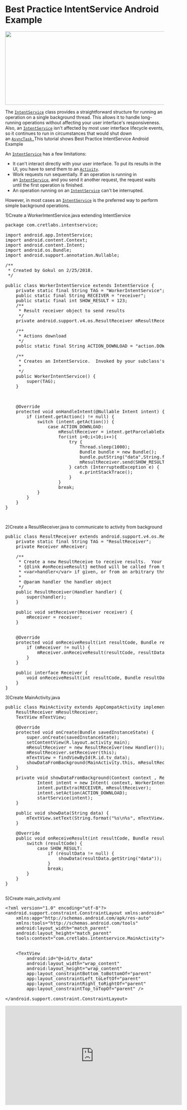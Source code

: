 
<h1>Best Practice IntentService Android Example</h1>
<img src="http://thoughtnerds.com/wp-content/uploads/2018/02/Screenshot-72-300x97.png" alt="" width="721" height="233" class="alignnone wp-image-632" />

<span>The </span><code><a href="https://developer.android.com/reference/android/app/IntentService.html">IntentService</a></code><span> class provides a straightforward structure for running an operation on a single background thread. This allows it to handle long-running operations without affecting your user interface's responsiveness. Also, an </span><code><a href="https://developer.android.com/reference/android/app/IntentService.html">IntentService</a></code><span> isn't affected by most user interface lifecycle events, so it continues to run in circumstances that would shut down an </span><code><a href="https://developer.android.com/reference/android/os/AsyncTask.html">AsyncTask.</a></code>This tutorial shows Best Practice IntentService Android Example

An<span> </span><code><a href="https://developer.android.com/reference/android/app/IntentService.html">IntentService</a></code><span> </span>has a few limitations:
<ul>
 	<li>It can't interact directly with your user interface. To put its results in the UI, you have to send them to an<span> </span><code><a href="https://developer.android.com/reference/android/app/Activity.html">Activity</a></code>.</li>
 	<li>Work requests run sequentially. If an operation is running in an<span> </span><code><a href="https://developer.android.com/reference/android/app/IntentService.html">IntentService</a></code>, and you send it another request, the request waits until the first operation is finished.</li>
 	<li>An operation running on an<span> </span><code><a href="https://developer.android.com/reference/android/app/IntentService.html">IntentService</a></code><span> </span>can't be interrupted.</li>
</ul>
However, in most cases an<span> </span><code><a href="https://developer.android.com/reference/android/app/IntentService.html">IntentService</a></code><span> </span>is the preferred way to perform simple background operations.

1)Create a WorkerIntentService.java extending IntentService
<pre><span>package </span>com.cretlabs.intentservice<span>;
</span><span>
</span><span>import </span>android.app.IntentService<span>;
</span><span>import </span>android.content.Context<span>;
</span><span>import </span>android.content.Intent<span>;
</span><span>import </span>android.os.Bundle<span>;
</span><span>import </span>android.support.annotation.<span>Nullable</span><span>;
</span><span>
</span><span>/**
</span><span> * Created by Gokul on 2/25/2018.
</span><span> */
</span><span>
</span><span>public class </span>WorkerIntentService <span>extends </span>IntentService {
    <span>private static final </span>String <span>TAG </span>= <span>"WorkerIntentService"</span><span>;
</span><span>    public static final </span>String <span>RECEIVER </span>= <span>"receiver"</span><span>;
</span><span>    public static final int </span><span>SHOW_RESULT </span>= <span>123</span><span>;
</span><span>    </span><span>/**
</span><span>     * Result receiver object to send results
</span><span>     */
</span><span>    </span><span>private </span>android.support.v4.os.ResultReceiver <span>mResultReceiver</span><span>;
</span><span>
</span><span>    </span><span>/**
</span><span>     * Actions download
</span><span>     */
</span><span>    </span><span>public static final </span>String <span>ACTION_DOWNLOAD </span>= <span>"action.DOWNLOAD_DATA"</span><span>;
</span><span>
</span><span>    </span><span>/**
</span><span>     * Creates an IntentService.  Invoked by your subclass's constructor.
</span><span>     *
</span><span>     */
</span><span>    </span><span>public </span><span>WorkerIntentService</span>() {
        <span>super</span>(<span>TAG</span>)<span>;
</span><span>    </span>}



    <span>@Override
</span><span>    </span><span>protected void </span><span>onHandleIntent</span>(<span>@Nullable </span>Intent intent) {
        <span>if </span>(intent.getAction() != <span>null</span>) {
            <span>switch </span>(intent.getAction()) {
                <span>case </span><span>ACTION_DOWNLOAD</span>:
                    <span>mResultReceiver </span>= intent.getParcelableExtra(<span>RECEIVER</span>)<span>;
</span><span>                    for</span>(<span>int </span>i=<span>0</span><span>;</span>i&lt;<span>10</span><span>;</span>i++){
                        <span>try </span>{
                            Thread.<span>sleep</span>(<span>1000</span>)<span>;
</span><span>                            </span>Bundle bundle = <span>new </span>Bundle()<span>;
</span><span>                            </span>bundle.putString(<span>"data"</span><span>,</span>String.<span>format</span>(<span>"Showing From Intent Service %d"</span><span>, </span>i))<span>;
</span><span>                            </span><span>mResultReceiver</span>.send(<span>SHOW_RESULT</span><span>, </span>bundle)<span>;
</span><span>                        </span>} <span>catch </span>(InterruptedException e) {
                            e.printStackTrace()<span>;
</span><span>                        </span>}
                    }
                    <span>break;
</span><span>            </span>}
        }
    }
}</pre>
&nbsp;

2)Create a <span>ResultReceiver.java to communicate to activity from background</span>
<pre><span>public class </span>ResultReceiver <span>extends </span>android.support.v4.os.ResultReceiver {
    <span>private static final </span>String <span>TAG </span>= <span>"ResultReceiver"</span><span>;
</span><span>    private </span>Receiver <span>mReceiver</span><span>;
</span><span>
</span><span>    </span><span>/**
</span><span>     * Create a new ResultReceive to receive results.  Your
</span><span>     * {</span><span>@link </span><span>#onReceiveResult} method will be called from the thread running
</span><span>     * </span><span>&lt;var&gt;</span><span>handler</span><span>&lt;/var&gt; </span><span>if given, or from an arbitrary thread if null.
</span><span>     *
</span><span>     * </span><span>@param </span><span>handler </span><span>the handler object
</span><span>     */
</span><span>    </span><span>public </span><span>ResultReceiver</span>(Handler handler) {
        <span>super</span>(handler)<span>;
</span><span>    </span>}

    <span>public void </span><span>setReceiver</span>(Receiver receiver) {
        <span>mReceiver </span>= receiver<span>;
</span><span>    </span>}


    <span>@Override
</span><span>    </span><span>protected void </span><span>onReceiveResult</span>(<span>int </span>resultCode<span>, </span>Bundle resultData) {
        <span>if </span>(<span>mReceiver </span>!= <span>null</span>) {
            <span>mReceiver</span>.onReceiveResult(resultCode<span>, </span>resultData)<span>;
</span><span>        </span>}
    }

    <span>public interface </span>Receiver {
        <span>void </span><span>onReceiveResult</span>(<span>int </span>resultCode<span>, </span>Bundle resultData)<span>;
</span><span>    </span>}
}</pre>
3)Create MainActivity.java
<pre><span>public class </span>MainActivity <span>extends </span>AppCompatActivity <span>implements </span>ResultReceiver.Receiver {
    ResultReceiver <span>mResultReceiver</span><span>;
</span><span>    </span>TextView <span>mTextView</span><span>;
</span><span>
</span><span>    </span><span>@Override
</span><span>    </span><span>protected void </span><span>onCreate</span>(Bundle savedInstanceState) {
        <span>super</span>.onCreate(savedInstanceState)<span>;
</span><span>        </span>setContentView(R.layout.<span>activity_main</span>)<span>;
</span><span>        </span><span>mResultReceiver </span>= <span>new </span>ResultReceiver(<span>new </span>Handler())<span>;
</span><span>        </span><span>mResultReceiver</span>.setReceiver(<span>this</span>)<span>;
</span><span>        </span><span>mTextView</span> = findViewById(R.id.<span>tv_data</span>)<span>;
</span><span>        </span>showDataFromBackground(MainActivity.<span>this, </span><span>mResultReceiver</span>)<span>;
</span><span>    </span>}

    <span>private void </span><span>showDataFromBackground</span>(Context context <span>, </span>ResultReceiver mResultReceiver) {
            Intent intent = <span>new </span>Intent( context<span>, </span>WorkerIntentService.<span>class</span>)<span>;
</span><span>            </span>intent.putExtra(<span>RECEIVER</span><span>, </span>mResultReceiver)<span>;
</span><span>            </span>intent.setAction(<span>ACTION_DOWNLOAD</span>)<span>;
</span><span>            </span>startService(intent)<span>;
</span><span>    </span>}

    <span>public void </span><span>showData</span>(String data) {
        <span>mTextView</span>.setText(String.<span>format</span>(<span>"%s</span><span>\n</span><span>%s"</span><span>, </span><span>mTextView</span>.getText()<span>, </span>data))<span>;
</span><span>    </span>}

    <span>@Override
</span><span>    </span><span>public void </span><span>onReceiveResult</span>(<span>int </span>resultCode<span>, </span>Bundle resultData) {
        <span>switch </span>(resultCode) {
            <span>case </span><span>SHOW_RESULT</span>:
                <span>if </span>(resultData != <span>null</span>) {
                    showData(resultData.getString(<span>"data"</span>))<span>;
</span><span>                </span>}
                <span>break;
</span><span>        </span>}
    }
}

</pre>
5)Create main_activity.xml
<pre><span>&lt;?</span><span>xml version=</span><span>"1.0" </span><span>encoding=</span><span>"utf-8"</span><span>?&gt;
</span><span>&lt;android.support.constraint.ConstraintLayout </span><span>xmlns:</span><span>android</span><span>=</span><span>"http://schemas.android.com/apk/res/android"
</span><span>    </span><span>xmlns:</span><span>app</span><span>=</span><span>"http://schemas.android.com/apk/res-auto"
</span><span>    </span><span>xmlns:</span><span>tools</span><span>=</span><span>"http://schemas.android.com/tools"
</span><span>    </span><span>android</span><span>:layout_width=</span><span>"match_parent"
</span><span>    </span><span>android</span><span>:layout_height=</span><span>"match_parent"
</span><span>    </span><span>tools</span><span>:context=</span><span>"com.cretlabs.intentservice.MainActivity"</span><span>&gt;
</span><span>
</span><span>
</span><span>    &lt;TextView
</span><span>        </span><span>android</span><span>:id=</span><span>"@+id/tv_data"
</span><span>        </span><span>android</span><span>:layout_width=</span><span>"wrap_content"
</span><span>        </span><span>android</span><span>:layout_height=</span><span>"wrap_content"
</span><span>        </span><span>app</span><span>:layout_constraintBottom_toBottomOf=</span><span>"parent"
</span><span>        </span><span>app</span><span>:layout_constraintLeft_toLeftOf=</span><span>"parent"
</span><span>        </span><span>app</span><span>:layout_constraintRight_toRightOf=</span><span>"parent"
</span><span>        </span><span>app</span><span>:layout_constraintTop_toTopOf=</span><span>"parent" </span><span>/&gt;
</span><span>
</span><span>&lt;/android.support.constraint.ConstraintLayout&gt;
</span></pre>
<iframe width="560" height="315" src="https://www.youtube.com/embed/CsklNOJqgtE" frameborder="0" allow="autoplay; encrypted-media" allowfullscreen="allowfullscreen"></iframe>
